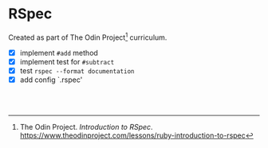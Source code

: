 # RSpec

Created as part of The Odin Project[^1] curriculum.

- [x] implement `#add` method
- [x] implement test for `#subtract`
- [x] test `rspec --format documentation`
- [x] add config `.rspec'

<br/><br/>

[^1]: The Odin Project. _Introduction to RSpec_. https://www.theodinproject.com/lessons/ruby-introduction-to-rspec
